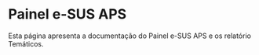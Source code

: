 # Painel e-SUS APS

Esta página apresenta a documentação do Painel e-SUS APS e os relatório Temáticos.
